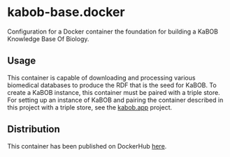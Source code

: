 # kabob-base.docker
Configuration for a Docker container the foundation for building a KaBOB Knowledge Base Of Biology.

## Usage
This container is capable of downloading and processing various biomedical databases to produce the RDF that is the seed for KaBOB. To create a KaBOB instance, this container must be paired with a triple store. For setting up an instance of KaBOB and pairing the container described in this project with a triple store, see the [kabob.app](https://github.com/bill-baumgartner/kabob.app) project.

## Distribution
This container has been published on DockerHub [here](https://hub.docker.com/r/billbaumgartner/kabob-base/).


